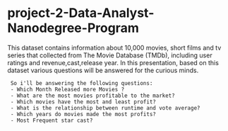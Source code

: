# project-2-Data-Analyst-Nanodegree-Program

This dataset contains information about 10,000 movies, short films and tv series that collected from The Movie Database (TMDb), including user ratings and revenue,cast,release year. In this presentation, based on this dataset various questions will be answered for the curious minds.

     So i'll be answering the following questions:
     - Which Month Released more Movies ?
     - What are the most movies profitable to the market?
     - Which movies have the most and least profit?
     - What is the relationship between runtime and vote average?
     - Which years do movies made the most profits?
     - Most Frequent star cast?
